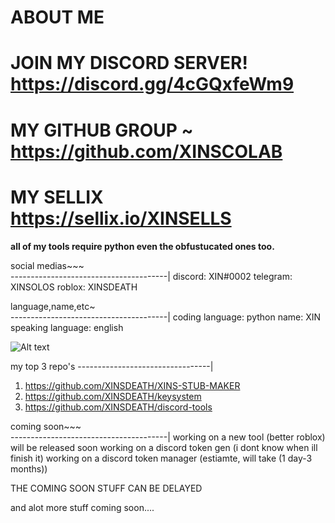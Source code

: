 # ABOUT ME 
# JOIN MY DISCORD SERVER! https://discord.gg/4cGQxfeWm9
# MY GITHUB GROUP ~ https://github.com/XINSCOLAB
# MY SELLIX https://sellix.io/XINSELLS

**all of my tools require python even the obfustucated ones too.**


social medias~~~  
---------------------------------------|
discord: XIN#0002
telegram: XINSOLOS
roblox: XINSDEATH


language,name,etc~   
---------------------------------------|
coding language: python
name: XIN
speaking language: english

![ Alt text](XIN.gif)

my top 3 repo's 
---------------------------------|
1. https://github.com/XINSDEATH/XINS-STUB-MAKER
2. https://github.com/XINSDEATH/keysystem
3. https://github.com/XINSDEATH/discord-tools


 coming soon~~~   
---------------------------------------|
working on a new tool (better roblox) will be released soon
working on a discord token gen (i dont know when ill finish it)
working on a discord token manager (estiamte, will take (1 day-3 months))

THE COMING SOON STUFF CAN BE DELAYED

and alot more stuff coming soon....







